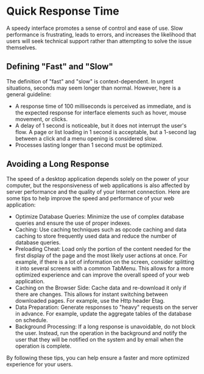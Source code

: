 # Quick Response Time

A speedy interface promotes a sense of control and ease of use. Slow performance is frustrating, leads to errors, and increases the likelihood that users will seek technical support rather than attempting to solve the issue themselves.

## Defining "Fast" and "Slow"

The definition of "fast" and "slow" is context-dependent. In urgent situations, seconds may seem longer than normal. However, here is a general guideline:

- A response time of 100 milliseconds is perceived as immediate, and is the expected response for interface elements such as hover, mouse movement, or clicks.
- A delay of 1 second is noticeable, but it does not interrupt the user's flow. A page or list loading in 1 second is acceptable, but a 1-second lag between a click and a menu opening is considered slow.
- Processes lasting longer than 1 second must be optimized.

## Avoiding a Long Response

The speed of a desktop application depends solely on the power of your computer, but the responsiveness of web applications is also affected by server performance and the quality of your Internet connection. Here are some tips to help improve the speed and performance of your web application:

- Optimize Database Queries: Minimize the use of complex database queries and ensure the use of proper indexes.
- Caching: Use caching techniques such as opcode caching and data caching to store frequently used data and reduce the number of database queries.
- Preloading Cheat: Load only the portion of the content needed for the first display of the page and the most likely user actions at once. For example, if there is a lot of information on the screen, consider splitting it into several screens with a common TabMenu. This allows for a more optimized experience and can improve the overall speed of your web application.
- Caching on the Browser Side: Cache data and re-download it only if there are changes. This allows for instant switching between downloaded pages. For example, use the Http header Etag.
- Data Preparation: Generate responses to "heavy" requests on the server in advance. For example, update the aggregate tables of the database on schedule.
- Background Processing: If a long response is unavoidable, do not block the user. Instead, run the operation in the background and notify the user that they will be notified on the system and by email when the operation is complete.

By following these tips, you can help ensure a faster and more optimized experience for your users.
